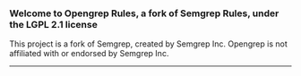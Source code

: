 ### Welcome to Opengrep Rules, a fork of Semgrep Rules, under the LGPL 2.1 license
This project is a fork of Semgrep, created by Semgrep Inc. Opengrep is not affiliated with or endorsed by Semgrep Inc.
***